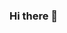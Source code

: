 ### Hi there 👋

<!--
**ondue/ondue** is a ✨ _special_ ✨ repository because its `README.md` (this file) appears on your GitHub profile.

Here are some ideas to get you started:
